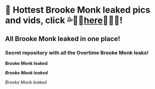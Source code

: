 # 🔞 Hottest Brooke Monk leaked pics and vids, click 💦💋🍑[here](https://fantasy-myadult.life/?u=zbdpd01&o=tyxk2ru)🍑💋💦!
## All Brooke Monk leaked in one place!
### Secret repository with all the Overtime Brooke Monk leaks!


**Brooke Monk leaked**


***Brooke Monk leaked***


*Brooke Monk leaked*
